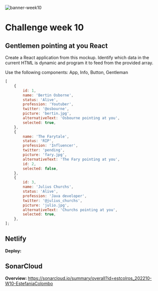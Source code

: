![banner-week10](https://images.fanart.tv/fanart/toff-guys-5e09c6ce672f6.png)

# Challenge week 10

## Gentlemen pointing at you React

Create a React application from this mockup. Identify which data in the current HTML is dynamic and program it to feed from the provided array.

Use the following components: App, Info, Button, Gentleman

```javascript
[
    {
        id: 1,
        name: 'Bertin Osborne',
        status: 'Alive',
        profession: 'Youtuber',
        twitter: '@osbourne',
        picture: 'bertin.jpg',
        alternativeText: 'Osbourne pointing at you',
        selected: true,
    },
    {
        name: 'The Farytale',
        status: 'RIP',
        profession: 'Influencer',
        twitter: 'pending',
        picture: 'fary.jpg',
        alternativeText: 'The Fary pointing at you',
        id: 2,
        selected: false,
    },
    {
        id: 3,
        name: 'Julius Churchs',
        status: 'Alive',
        profession: 'Java developer',
        twitter: '@julius_churchs',
        picture: 'julio.jpg',
        alternativeText: 'Churchs pointing at you',
        selected: true,
    },
];
```

## Netlify

**Deploy:**

## SonarCloud

**Overview:** https://sonarcloud.io/summary/overall?id=estcolros_202210-W10-EstefaniaColombo
